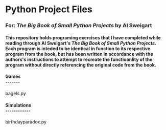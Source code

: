 # Python Project Files
### For: *The Big Book of Small Python Projects* by Al Sweigart


#### This repository holds programing exercises that I have completed while reading through Al Sweigart's *The Big Book of Small Python Projects*. Each program is inteded to be identical in function to its respective program from the book, but has been written in accordance with the authors's instructions to attempt to recreate the functioanlity of the program without directly referencing the original code from the book.


#### **Games**<br>-------
bagels.py

#### **Simulations**<br>------------
birthdayparadox.py
